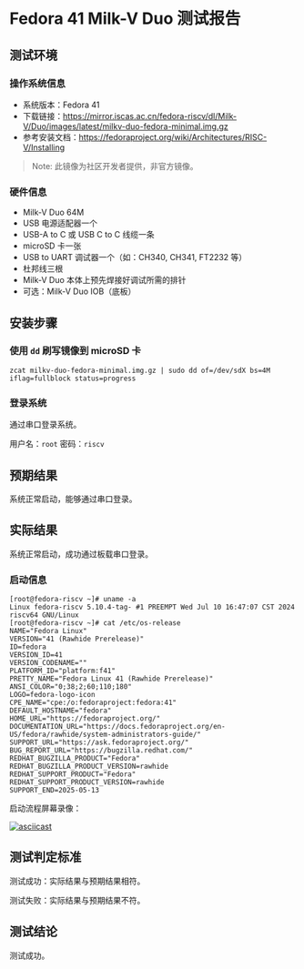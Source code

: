 # Fedora 41 Milk-V Duo 测试报告

## 测试环境

### 操作系统信息

- 系统版本：Fedora 41
- 下载链接：https://mirror.iscas.ac.cn/fedora-riscv/dl/Milk-V/Duo/images/latest/milkv-duo-fedora-minimal.img.gz
- 参考安装文档：https://fedoraproject.org/wiki/Architectures/RISC-V/Installing

> Note: 此镜像为社区开发者提供，非官方镜像。

### 硬件信息

- Milk-V Duo 64M
- USB 电源适配器一个
- USB-A to C 或 USB C to C 线缆一条
- microSD 卡一张
- USB to UART 调试器一个（如：CH340, CH341, FT2232 等）
- 杜邦线三根
- Milk-V Duo 本体上预先焊接好调试所需的排针
- 可选：Milk-V Duo IOB（底板）

## 安装步骤

### 使用 `dd` 刷写镜像到 microSD 卡

```shell
zcat milkv-duo-fedora-minimal.img.gz | sudo dd of=/dev/sdX bs=4M iflag=fullblock status=progress 
```

### 登录系统

通过串口登录系统。

用户名：`root`
密码：`riscv`

## 预期结果

系统正常启动，能够通过串口登录。

## 实际结果

系统正常启动，成功通过板载串口登录。

### 启动信息

```log
[root@fedora-riscv ~]# uname -a
Linux fedora-riscv 5.10.4-tag- #1 PREEMPT Wed Jul 10 16:47:07 CST 2024 riscv64 GNU/Linux
[root@fedora-riscv ~]# cat /etc/os-release 
NAME="Fedora Linux"
VERSION="41 (Rawhide Prerelease)"
ID=fedora
VERSION_ID=41
VERSION_CODENAME=""
PLATFORM_ID="platform:f41"
PRETTY_NAME="Fedora Linux 41 (Rawhide Prerelease)"
ANSI_COLOR="0;38;2;60;110;180"
LOGO=fedora-logo-icon
CPE_NAME="cpe:/o:fedoraproject:fedora:41"
DEFAULT_HOSTNAME="fedora"
HOME_URL="https://fedoraproject.org/"
DOCUMENTATION_URL="https://docs.fedoraproject.org/en-US/fedora/rawhide/system-administrators-guide/"
SUPPORT_URL="https://ask.fedoraproject.org/"
BUG_REPORT_URL="https://bugzilla.redhat.com/"
REDHAT_BUGZILLA_PRODUCT="Fedora"
REDHAT_BUGZILLA_PRODUCT_VERSION=rawhide
REDHAT_SUPPORT_PRODUCT="Fedora"
REDHAT_SUPPORT_PRODUCT_VERSION=rawhide
SUPPORT_END=2025-05-13
```

启动流程屏幕录像：

[![asciicast](https://asciinema.org/a/88V2VC1BWeFEVYRoj5s4YHO8o.svg)](https://asciinema.org/a/88V2VC1BWeFEVYRoj5s4YHO8o)

## 测试判定标准

测试成功：实际结果与预期结果相符。

测试失败：实际结果与预期结果不符。

## 测试结论

测试成功。
